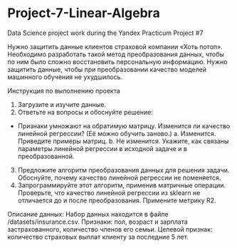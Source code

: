 # Project-7-Linear-Algebra
Data Science project work during the Yandex Practicum
Project #7

Нужно защитить данные клиентов страховой компании «Хоть потоп». Необходимо разработать такой метод преобразования данных, чтобы по ним было сложно восстановить персональную информацию.
Нужно защитить данные, чтобы при преобразовании качество моделей машинного обучения не ухудшилось.

Инструкция по выполнению проекта
1. Загрузите и изучите данные.
2. Ответьте на вопросы и обоснуйте решение: 
  - Признаки умножают на обратимую матрицу. Изменится ли качество линейной регрессии? (Её можно обучить заново.)
   a. Изменится. Приведите примеры матриц.
   b. Не изменится. Укажите, как связаны параметры линейной регрессии в исходной задаче и в преобразованной.
3. Предложите алгоритм преобразования данных для решения задачи. Обоснуйте, почему качество линейной регрессии не поменяется.
4. Запрограммируйте этот алгоритм, применив матричные операции. Проверьте, что качество линейной регрессии из sklearn не отличается до и после преобразования. Примените метрику R2.

Описание данных:
Набор данных находится в файле /datasets/insurance.csv. 
Признаки: пол, возраст и зарплата застрахованного, количество членов его семьи.
Целевой признак: количество страховых выплат клиенту за последние 5 лет.
